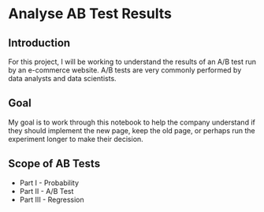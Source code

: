 # Analyse AB Test Results

## Introduction
For this project, I will be working to understand the results of an A/B test run by an e-commerce website. A/B tests are very commonly performed by data analysts and data scientists.

## Goal
My goal is to work through this notebook to help the company understand if they should implement the new page, keep the old page, or perhaps run the experiment longer to make their decision.

## Scope of AB Tests
* Part I - Probability
* Part II - A/B Test
* Part III - Regression
